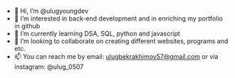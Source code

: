 - 👋 Hi, I’m @ulugyoungdev
- 👀 I’m interested in back-end development and in enriching my portfolio in github
- 🌱 I’m currently learning DSA, SQL, python and javascript
- 💞️ I’m looking to collaborate on creating different websites, programs and etc. 
- 📫 You can reach me by email: ulugbekrakhimov57@gmail.com or via instagram: @ulug_0507

<!---
ulugyoungdev/ulugyoungdev is a ✨ special ✨ repository because its `README.md` (this file) appears on your GitHub profile.
You can click the Preview link to take a look at your changes.
--->

